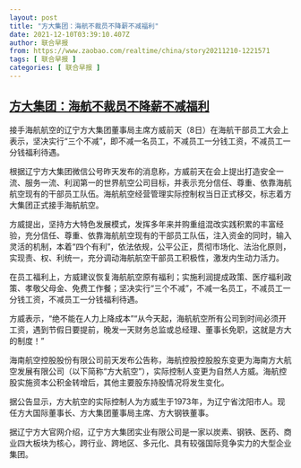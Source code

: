 ```yaml
---
layout: post
title: "方大集团：海航不裁员不降薪不减福利"
date: 2021-12-10T03:39:10.407Z
author: 联合早报
from: https://www.zaobao.com/realtime/china/story20211210-1221571
tags: [ 联合早报 ]
categories: [ 联合早报 ]
---
```

<!--1639120500000-->
[方大集团：海航不裁员不降薪不减福利](https://www.zaobao.com/realtime/china/story20211210-1221571)
------

<div>
<p>接手海航航空的辽宁方大集团董事局主席方威前天（8日）在海航干部员工大会上表示，坚决实行“三个不减”，即不减一名员工，不减员工一分钱工资，不减员工一分钱福利待遇。</p><p>根据辽宁方大集团微信公号昨天发布的消息称，方威前天在会上提出打造安全一流、服务一流、利润第一的世界航空公司目标，并表示充分信任、尊重、依靠海航航空现有的干部员工队伍。海航航空经营管理实际控制权当日正式移交，标志着方大集团正式接手海航航空。</p><p>方威提出，坚持方大特色发展模式，发挥多年来并购重组混改实践积累的丰富经验，充分信任、尊重、依靠海航航空现有的干部员工队伍，注入资金的同时，输入灵活的机制，本着“四个有利”，依法依规，公平公正，贯彻市场化、法治化原则，实现责、权、利统一，充分调动海航航空干部员工积极性，激发内生动力活力。&nbsp;</p><section id="imu"><div id="dfp-ad-imu1">        </div></section><p>在员工福利上，方威建议恢复海航航空原有福利；实施利润提成政策、医疗福利政策、孝敬父母金、免费工作餐；坚决实行“三个不减”，不减一名员工，不减员工一分钱工资，不减员工一分钱福利待遇。</p><p>方威表示，“绝不能在人力上降成本”“从今天起，海航航空所有公司到时间必须开工资，遇到节假日要提前，晚发一天财务总监或总经理、董事长免职，这就是方大的制度！”</p><p>海南航空控股股份有限公司前天发布公告称，海航控股控股股东变更为海南方大航空发展有限公司（以下简称“方大航空”），实际控制人变更为自然人方威。海航控股实施资本公积金转增后，其他主要股东持股情况将发生变化。</p><div id="innity-in-post"></div><div id="dfp-ad-midarticlespecial">        </div><p>据公告显示，方大航空的实际控制人为方威生于1973年，为辽宁省沈阳市人。现任方大国际董事长、方大集团董事局主席、方大钢铁董事。</p><p>据辽宁方大官网介绍，辽宁方大集团实业有限公司是一家以炭素、钢铁、医药、商业四大板块为核心，跨行业、跨地区、多元化、具有较强国际竞争实力的大型企业集团。</p>      <div class="cx_paywall_placeholder" id="sph_cdp_40"></div>
</div>
